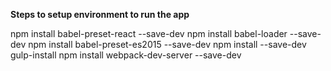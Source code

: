 **Steps to setup environment to run the app**

npm install babel-preset-react --save-dev
npm install babel-loader --save-dev
npm install babel-preset-es2015 --save-dev
npm install --save-dev gulp-install
npm install webpack-dev-server --save-dev